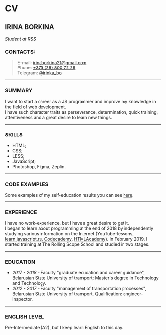 # CV

## IRINA BORKINA
*Student at RSS*

### CONTACTS:
> E-mail: [irinaborkina21@gmail.com](mailto:irinaborkina21@gmail.com)  
> Phone: [+375 (29) 800 72 29](tel:+375298007229)  
> Telegram: [@irinka_bo](https://t.me/irinka_bo) 

---

### SUMMARY 
I want to start a career as a JS programmer and improve my knowledge in the field of web development.  
I have such character traits as perseverance, determination, quick training, attentiveness and a great desire to learn new things.

---

### SKILLS
* HTML;  
* CSS;  
* LESS;  
* JavaScript;
* Photoshop, Figma, Zeplin.

---


### CODE EXAMPLES
Some examples of my self-education results you can see [here](https://github.com/IrinaBorkina).

---

### EXPERIENCE
I have no work-experience, but I have a great desire to get it.  
I began to learn about programming at the end of 2018 by independently studying various information on the Internet (YouTube-lessons, [learn.javascript.ru](http://learn.javascript.ru), [Codecademy](https://www.codecademy.com/users/IrinaBorkina/achievements), [HTMLAcademy](https://htmlacademy.ru/profile/id891963/achievements)). In February 2019, I started training at The Rolling Scope School and studied in two stages.  

---

### EDUCATION 
* *2017 - 2018* - Faculty "graduate education and career guidance", Belarusian State University of transport; Master's degree in Technology and Technology.
* *2012 - 2017* - Faculty "management of transportation processes", Belarusian State University of transport. Qualification: engineer-inspector.  

---

### ENGLISH LEVEL
Pre-Intermediate (A2), but I keep learn English to this day.